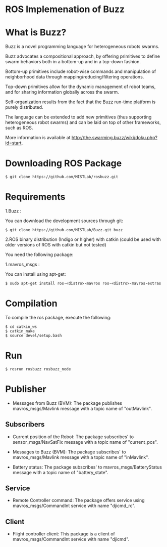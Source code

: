 ROS Implemenation of Buzz
=========================

What is Buzz?
=============

Buzz is a novel programming language for heterogeneous robots swarms.

Buzz advocates a compositional approach, by offering primitives to define swarm behaviors both in a bottom-up and in a top-down fashion.

Bottom-up primitives include robot-wise commands and manipulation of neighborhood data through mapping/reducing/filtering operations.

Top-down primitives allow for the dynamic management of robot teams, and for sharing information globally across the swarm.

Self-organization results from the fact that the Buzz run-time platform is purely distributed.

The language can be extended to add new primitives (thus supporting heterogeneous robot swarms) and can be laid on top of other frameworks, such as ROS.

More information is available at http://the.swarming.buzz/wiki/doku.php?id=start.

Downloading ROS Package
=======================

    $ git clone https://github.com/MISTLab/rosbuzz.git

Requirements
============

1.Buzz : 

You can download the development sources through git:

    $ git clone https://github.com/MISTLab/Buzz.git buzz

2.ROS binary distribution (Indigo or higher) with catkin (could be used with older versions of ROS with catkin but not tested)


You need the following package:

1.mavros_msgs : 

You can install using apt-get:

    $ sudo apt-get install ros-<distro>-mavros ros-<distro>-mavros-extras

Compilation
===========

To compile the ros package, execute the following:

    $ cd catkin_ws
    $ catkin_make
    $ source devel/setup.bash
    
Run
===

    $ rosrun rosbuzz rosbuzz_node

Publisher
=========

* Messages from Buzz (BVM):
The package publishes mavros_msgs/Mavlink message with a topic name of "outMavlink". 

Subscribers
-----------

* Current position of the Robot:
The package subscribes' to sensor_msgs/NavSatFix message with a topic name of "current_pos".

* Messages to Buzz (BVM):
The package subscribes' to mavros_msgs/Mavlink message with a topic name of "inMavlink".

* Battery status:
The package subscribes' to mavros_msgs/BatteryStatus message with a topic name of "battery_state".

Service
-------

* Remote Controller command:
The package offers service using mavros_msgs/CommandInt service with name "djicmd_rc".

Client
------

* Flight controller client:
This package is a client of mavros_msgs/CommandInt service with name "djicmd".
 
